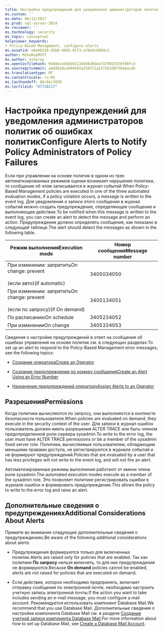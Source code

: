```yaml
---
title: Настройка предупреждений для уведомления администраторов политик об ошибках политик | Документация Майкрософт
ms.custom: ''
ms.date: 06/13/2017
ms.prod: sql-server-2014
ms.reviewer: ''
ms.technology: security
ms.topic: conceptual
helpviewer_keywords:
- Policy-Based Management, configure alerts
ms.assetid: e8e60159-d5b0-49d5-91f3-af8e9cb994c1
author: MikeRayMSFT
ms.author: mikeray
ms.openlocfilehash: 9eb84ced3bb6313dd5920deaf479925556f08fc4
ms.sourcegitcommit: ad4d92dce894592a259721a1571b1d8736abacdb
ms.translationtype: MT
ms.contentlocale: ru-RU
ms.lasthandoff: 08/04/2020
ms.locfileid: "87728217"
---
```

# <a name="configure-alerts-to-notify-policy-administrators-of-policy-failures"></a><span data-ttu-id="4e8fe-102">Настройка предупреждений для уведомления администраторов политик об ошибках политик</span><span class="sxs-lookup"><span data-stu-id="4e8fe-102">Configure Alerts to Notify Policy Administrators of Policy Failures</span></span>
  <span data-ttu-id="4e8fe-103">Если при управлении на основе политик в одном из трех автоматизированных режимов оценки возникает нарушение политики, то сообщение об этом записывается в журнал событий.</span><span class="sxs-lookup"><span data-stu-id="4e8fe-103">When Policy-Based Management policies are executed in one of the three automated evaluation modes, if a policy violation occurs, a message is written to the event log.</span></span> <span data-ttu-id="4e8fe-104">Для уведомления о записи этого сообщения в журнал событий можно создать предупреждение, определяющее сообщение и выполняющее действие.</span><span class="sxs-lookup"><span data-stu-id="4e8fe-104">To be notified when this message is written to the event log, you can create an alert to detect the message and perform an action.</span></span> <span data-ttu-id="4e8fe-105">Предупреждение должно определять сообщения, как показано в следующей таблице.</span><span class="sxs-lookup"><span data-stu-id="4e8fe-105">The alert should detect the messages as shown in the following table.</span></span>  
  
|<span data-ttu-id="4e8fe-106">Режим выполнения</span><span class="sxs-lookup"><span data-stu-id="4e8fe-106">Execution mode</span></span>|<span data-ttu-id="4e8fe-107">Номер сообщения</span><span class="sxs-lookup"><span data-stu-id="4e8fe-107">Message number</span></span>|  
|--------------------|--------------------|  
|<span data-ttu-id="4e8fe-108">При изменении: запретить</span><span class="sxs-lookup"><span data-stu-id="4e8fe-108">On change: prevent</span></span><br /><br /> <span data-ttu-id="4e8fe-109">(если авто)</span><span class="sxs-lookup"><span data-stu-id="4e8fe-109">(if automatic)</span></span>|<span data-ttu-id="4e8fe-110">34050</span><span class="sxs-lookup"><span data-stu-id="4e8fe-110">34050</span></span>|  
|<span data-ttu-id="4e8fe-111">При изменении: запретить</span><span class="sxs-lookup"><span data-stu-id="4e8fe-111">On change: prevent</span></span><br /><br /> <span data-ttu-id="4e8fe-112">(если по запросу)</span><span class="sxs-lookup"><span data-stu-id="4e8fe-112">(if On demand)</span></span>|<span data-ttu-id="4e8fe-113">34051</span><span class="sxs-lookup"><span data-stu-id="4e8fe-113">34051</span></span>|  
|<span data-ttu-id="4e8fe-114">По расписанию</span><span class="sxs-lookup"><span data-stu-id="4e8fe-114">On schedule</span></span>|<span data-ttu-id="4e8fe-115">34052</span><span class="sxs-lookup"><span data-stu-id="4e8fe-115">34052</span></span>|  
|<span data-ttu-id="4e8fe-116">При изменении</span><span class="sxs-lookup"><span data-stu-id="4e8fe-116">On change</span></span>|<span data-ttu-id="4e8fe-117">34053</span><span class="sxs-lookup"><span data-stu-id="4e8fe-117">34053</span></span>|  
  
 <span data-ttu-id="4e8fe-118">Сведения о настройке предупреждений в ответ на сообщения об ошибках управления на основе политик см. в следующих разделах:</span><span class="sxs-lookup"><span data-stu-id="4e8fe-118">To set up an alert to respond to the Policy-Based Management error messages, see the following topics:</span></span>  
  
-   [<span data-ttu-id="4e8fe-119">Создание оператора</span><span class="sxs-lookup"><span data-stu-id="4e8fe-119">Create an Operator</span></span>](../../ssms/agent/create-an-operator.md)  
  
-   [<span data-ttu-id="4e8fe-120">Создание предупреждения по номеру сообщения</span><span class="sxs-lookup"><span data-stu-id="4e8fe-120">Create an Alert Using an Error Number</span></span>](../../ssms/agent/create-an-alert-using-an-error-number.md)  
  
-   [<span data-ttu-id="4e8fe-121">Назначение предупреждений оператору</span><span class="sxs-lookup"><span data-stu-id="4e8fe-121">Assign Alerts to an Operator</span></span>](../../ssms/agent/assign-alerts-to-an-operator.md)  
  
## <a name="permissions"></a><span data-ttu-id="4e8fe-122">Разрешения</span><span class="sxs-lookup"><span data-stu-id="4e8fe-122">Permissions</span></span>  
 <span data-ttu-id="4e8fe-123">Когда политики вычисляются по запросу, они выполняются в контексте безопасности пользователя.</span><span class="sxs-lookup"><span data-stu-id="4e8fe-123">When policies are evaluated on demand, they execute in the security context of the user.</span></span> <span data-ttu-id="4e8fe-124">Для записи в журнал ошибок пользователь должен иметь разрешения ALTER TRACE или быть членом предопределенной роли сервера sysadmin.</span><span class="sxs-lookup"><span data-stu-id="4e8fe-124">To write to the error log, the user must have ALTER TRACE permissions or be a member of the sysadmin fixed server role.</span></span> <span data-ttu-id="4e8fe-125">Политики, вычисляемые пользователем, обладающим меньшими правами доступа, не регистрируются в журнале событий и не формируют предупреждений.</span><span class="sxs-lookup"><span data-stu-id="4e8fe-125">Policies that are evaluated by a user that has less privileges will not write to the event log, and will not fire an alert.</span></span>  
  
 <span data-ttu-id="4e8fe-126">Автоматизированные режимы выполнения работают от имени члена роли sysadmin.</span><span class="sxs-lookup"><span data-stu-id="4e8fe-126">The automated execution modes execute as a member of the sysadmin role.</span></span> <span data-ttu-id="4e8fe-127">Это позволяет политике регистрировать ошибки в журнале ошибок и формировать предупреждение.</span><span class="sxs-lookup"><span data-stu-id="4e8fe-127">This allows the policy to write to the error log and raise an alert.</span></span>  
  
## <a name="additional-considerations-about-alerts"></a><span data-ttu-id="4e8fe-128">Дополнительные сведения о предупреждениях</span><span class="sxs-lookup"><span data-stu-id="4e8fe-128">Additional Considerations About Alerts</span></span>  
 <span data-ttu-id="4e8fe-129">Примите во внимание следующие дополнительные сведения о предупреждениях.</span><span class="sxs-lookup"><span data-stu-id="4e8fe-129">Be aware of the following additional considerations about alerts:</span></span>  
  
-   <span data-ttu-id="4e8fe-130">Предупреждения формируются только для включенных политик.</span><span class="sxs-lookup"><span data-stu-id="4e8fe-130">Alerts are raised only for policies that are enabled.</span></span> <span data-ttu-id="4e8fe-131">Так как политики **По запросу** нельзя включить, то для них предупреждения не формируются.</span><span class="sxs-lookup"><span data-stu-id="4e8fe-131">Because **On demand** policies cannot be enabled, alerts are not raised for policies that are executed on demand.</span></span>  
  
-   <span data-ttu-id="4e8fe-132">Если действие, которое необходимо предпринять, включает отправку сообщения по электронной почте, необходимо настроить учетную запись электронной почты.</span><span class="sxs-lookup"><span data-stu-id="4e8fe-132">If the action you want to take includes sending an e-mail message, you must configure a mail account.</span></span> <span data-ttu-id="4e8fe-133">Рекомендуется использовать компонент Database Mail.</span><span class="sxs-lookup"><span data-stu-id="4e8fe-133">We recommend that you use Database Mail.</span></span> <span data-ttu-id="4e8fe-134">Дополнительные сведения о настройке компонента Database Mail см. в разделе [Создание учетной записи компонента Database Mail](../database-mail/create-a-database-mail-account.md).</span><span class="sxs-lookup"><span data-stu-id="4e8fe-134">For more information about how to set up Database Mail, see [Create a Database Mail Account](../database-mail/create-a-database-mail-account.md).</span></span>  
  
  
